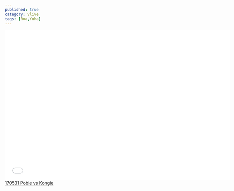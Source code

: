 ```yaml
---
published: true
category: vlive
tags: [Roa,Yuha]
---
```

<iframe frameborder="0" width="720" height="480" src="BLAH" allowfullscreen></iframe><br /><a href="" target="_blank">170531 Pobie vs Kongie</a>